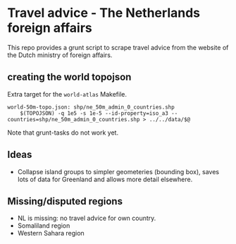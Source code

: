 # Travel advice - The Netherlands foreign affairs

This repo provides a grunt script to scrape travel advice from the website of the Dutch ministry of foreign affairs.

## creating the world topojson

Extra target for the `world-atlas` Makefile.
```
world-50m-topo.json: shp/ne_50m_admin_0_countries.shp
	$(TOPOJSON) -q 1e5 -s 1e-5 --id-property=iso_a3 -- countries=shp/ne_50m_admin_0_countries.shp > ../../data/$@
```

Note that grunt-tasks do not work yet.

## Ideas

- Collapse island groups to simpler geometeries (bounding box), saves lots of data for Greenland and allows more detail elsewhere.


## Missing/disputed regions
 - NL is missing: no travel advice for own country.
 - Somaliland region
 - Western Sahara region
